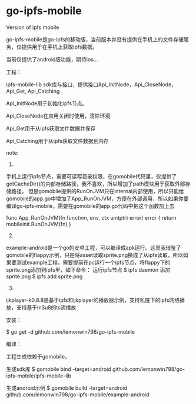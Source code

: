 # go-ipfs-mobile
Version of ipfs mobile

go-ipfs-mobile是go-ipfs的移动版，当前版本并没有提供在手机上的文件存储服务，仅提供用于在手机上获取ipfs数据。

当前仅提供了android版功能，期待ios...

工程：

ipfs-mobile-lib
sdk库与接口，提供接口Api_InitNode，Api_CloseNode， Api_Get, Api_Catching

Api_InitNode用于初始化ipfs节点。

Api_CloseNode在应用关闭时使用，清除环境

Api_Get用于从ipfs获取文件数据并保存

Api_Catching用于从ipfs获取文件数据到内存

note:

1.
手机上运行ipfs节点，需要可读写目录权限，在gomobile代码里，仅提供了getCacheDir()的内部存储路径，我不喜欢，所以增加了path模块用于获取外部存储路径，
但是gomobile提供的RunOnJVM只在internal内部使用，所以只能给gomobile的app.go中增加了App_RunOnJVM，方便在外部调用，所以如果你要编译go-ipfs-mobile，需要在gomobile的app.go代码中把这个函数加上去

func App_RunOnJVM(fn func(vm, env, ctx uintptr) error) error {
	return mobileinit.RunOnJVM(fn)
}

2.
example-android是一个go的安卓工程，可以编译成apk运行。这里我借鉴了gomobile的flappy示例，只是将asset读取sprite.png换成了从ipfs读取，所以如果要测试example工程，需要提前在pc运行一个ipfs节点，将flappy下的sprite.png添加到ipfs里，如下命令：
运行ipfs节点
$ ipfs daemon
添加sprite.png
$ ipfs add sprite.png

3.
ijkplayer-k0.8.8是基于ipfs和ijkplayer的播放器示例，支持私链下的ipfs网络播放，支持基于m3u8的ts流播放


安装：

$ go get -d github.com/lemonwin798/go-ipfs-mobile

编译：

工程生成依赖于gomobile，

生成sdk库
$ gomobile bind -target=android github.com/lemonwin798/go-ipfs-mobile/ipfs-mobile-lib

生成android示例
$ gomobile build -target=android github.com/lemonwin798/go-ipfs-mobile/example-android


